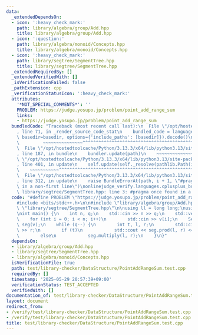 ```yaml
---
data:
  _extendedDependsOn:
  - icon: ':heavy_check_mark:'
    path: library/algebra/group/Add.hpp
    title: library/algebra/group/Add.hpp
  - icon: ':question:'
    path: library/algebra/monoid/Concepts.hpp
    title: library/algebra/monoid/Concepts.hpp
  - icon: ':heavy_check_mark:'
    path: library/segtree/SegmentTree.hpp
    title: library/segtree/SegmentTree.hpp
  _extendedRequiredBy: []
  _extendedVerifiedWith: []
  _isVerificationFailed: false
  _pathExtension: cpp
  _verificationStatusIcon: ':heavy_check_mark:'
  attributes:
    '*NOT_SPECIAL_COMMENTS*': ''
    PROBLEM: https://judge.yosupo.jp/problem/point_add_range_sum
    links:
    - https://judge.yosupo.jp/problem/point_add_range_sum
  bundledCode: "Traceback (most recent call last):\n  File \"/opt/hostedtoolcache/Python/3.13.3/x64/lib/python3.13/site-packages/onlinejudge_verify/documentation/build.py\"\
    , line 71, in _render_source_code_stat\n    bundled_code = language.bundle(stat.path,\
    \ basedir=basedir, options={'include_paths': [basedir]}).decode()\n          \
    \         ~~~~~~~~~~~~~~~^^^^^^^^^^^^^^^^^^^^^^^^^^^^^^^^^^^^^^^^^^^^^^^^^^^^^^^^^^^^^^^^^^\n\
    \  File \"/opt/hostedtoolcache/Python/3.13.3/x64/lib/python3.13/site-packages/onlinejudge_verify/languages/cplusplus.py\"\
    , line 187, in bundle\n    bundler.update(path)\n    ~~~~~~~~~~~~~~^^^^^^\n  File\
    \ \"/opt/hostedtoolcache/Python/3.13.3/x64/lib/python3.13/site-packages/onlinejudge_verify/languages/cplusplus_bundle.py\"\
    , line 401, in update\n    self.update(self._resolve(pathlib.Path(included), included_from=path))\n\
    \    ~~~~~~~~~~~^^^^^^^^^^^^^^^^^^^^^^^^^^^^^^^^^^^^^^^^^^^^^^^^^^^^^^^^^^^\n\
    \  File \"/opt/hostedtoolcache/Python/3.13.3/x64/lib/python3.13/site-packages/onlinejudge_verify/languages/cplusplus_bundle.py\"\
    , line 312, in update\n    raise BundleErrorAt(path, i + 1, \"#pragma once found\
    \ in a non-first line\")\nonlinejudge_verify.languages.cplusplus_bundle.BundleErrorAt:\
    \ library/segtree/SegmentTree.hpp: line 3: #pragma once found in a non-first line\n"
  code: "#define PROBLEM \"https://judge.yosupo.jp/problem/point_add_range_sum\"\n\
    #include <bits/stdc++.h>\n\n#include \"library/algebra/group/Add.hpp\"\n#include\
    \ \"library/segtree/SegmentTree.hpp\"\n\nusing ll = long long;\nusing G = GroupAdd<ll>;\n\
    \nint main() {\n    int n, q;\n    std::cin >> n >> q;\n    std::vector<ll> v(n);\n\
    \    for (int i = 0; i < n; i++)\n        std::cin >> v[i];\n    SegmentTree<G>\
    \ seg(v);\n    while (q--) {\n        int t, l, r;\n        std::cin >> t >> l\
    \ >> r;\n        if (t)\n            std::cout << seg.prod(l, r) << \"\\n\";\n\
    \        else\n            seg.multiply(l, r);\n    }\n}"
  dependsOn:
  - library/algebra/group/Add.hpp
  - library/segtree/SegmentTree.hpp
  - library/algebra/monoid/Concepts.hpp
  isVerificationFile: true
  path: test/library-checker/DataStructure/PointAddRangeSum.test.cpp
  requiredBy: []
  timestamp: '2025-05-29 20:57:39+09:00'
  verificationStatus: TEST_ACCEPTED
  verifiedWith: []
documentation_of: test/library-checker/DataStructure/PointAddRangeSum.test.cpp
layout: document
redirect_from:
- /verify/test/library-checker/DataStructure/PointAddRangeSum.test.cpp
- /verify/test/library-checker/DataStructure/PointAddRangeSum.test.cpp.html
title: test/library-checker/DataStructure/PointAddRangeSum.test.cpp
---
```

